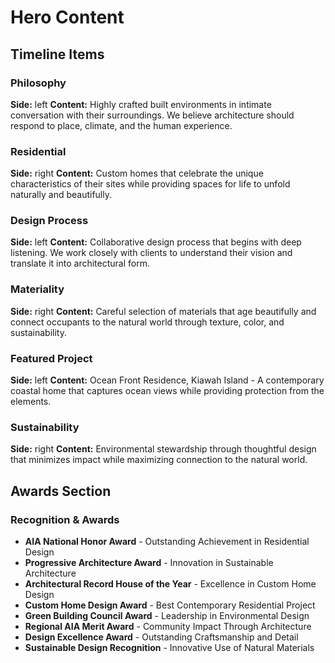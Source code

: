 # Hero Content

## Timeline Items

### Philosophy
**Side:** left
**Content:** Highly crafted built environments in intimate conversation with their surroundings. We believe architecture should respond to place, climate, and the human experience.

### Residential
**Side:** right
**Content:** Custom homes that celebrate the unique characteristics of their sites while providing spaces for life to unfold naturally and beautifully.

### Design Process
**Side:** left
**Content:** Collaborative design process that begins with deep listening. We work closely with clients to understand their vision and translate it into architectural form.

### Materiality
**Side:** right
**Content:** Careful selection of materials that age beautifully and connect occupants to the natural world through texture, color, and sustainability.

### Featured Project
**Side:** left
**Content:** Ocean Front Residence, Kiawah Island - A contemporary coastal home that captures ocean views while providing protection from the elements.

### Sustainability
**Side:** right
**Content:** Environmental stewardship through thoughtful design that minimizes impact while maximizing connection to the natural world.

## Awards Section

### Recognition & Awards

- **AIA National Honor Award** - Outstanding Achievement in Residential Design
- **Progressive Architecture Award** - Innovation in Sustainable Architecture
- **Architectural Record House of the Year** - Excellence in Custom Home Design
- **Custom Home Design Award** - Best Contemporary Residential Project
- **Green Building Council Award** - Leadership in Environmental Design
- **Regional AIA Merit Award** - Community Impact Through Architecture
- **Design Excellence Award** - Outstanding Craftsmanship and Detail
- **Sustainable Design Recognition** - Innovative Use of Natural Materials